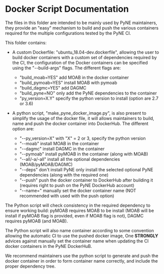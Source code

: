 Docker Script Documentation
===========================

The files in this folder are intended to be mainly used by PyNE maintainers,
they provide an "easy" mechanism to build and push the various containers
required for the multiple configurations tested by the PyNE CI.

This folder contains:

- A custom Dockerfile: "ubuntu_18.04-dev.dockerfile", allowing the user 
to build docker containers with a custom set of
  dependencies required by the CI, the configuration of the Docker containers
  can be specified using the "--build-args" flags. The different flags are:
    
    - "build_moab=YES" add MOAB in the docker container
    - "build_pymoab=YES" install MOAB with pymoab
    - "build_dagmc=YES" add DAGMC 
    - "build_pyne=NO" only add the PyNE dependencies to the container
    - "py_version=X.Y" specify the python version to install (option are 2.7 or
      3.6)

- A python script, "make_pyne_docker_image.py", is also present to simplify the usage of the docker file, it
  will allows maintainers to build, name and push the docker container into
  DockerHub. The different option are:
    
    - "--py_version=X" with "X" = 2 or 3, specify the python version
    - "--moab" install MOAB in the container
    - "--dagmc" install DAGMC in the container
    - "--pymoab" install pyMOAB in the container (along with MOAB)
    - "--all/-a/-all" install all the optional dependencies (MOAB/pyMOAB/DAGMC)
    - "--deps" don't install PyNE only install the selected optional PyNE dependencies (along with the required one)
    - "--push" push the docker container to DockerHub after building it
      (requires right to push on the PyNE DockerHub account)
    - "--name=" manually set the docker container name (NOT recommended with used
      with the push option)


The Python script will check consistency in the required dependency to ensure
working build: pyMOAB requires MOAB to be install (MOAB will be install if
pyMOAB flag is provided, even if MOAB flag is not), DAGMC requires pyMOAB (and
MOAB).

The Python script will also name container according to some
convention allowing the automatic CI to use the pushed docker image, One
**STRONGLY** advices against manually set the container name when updating the CI
docker containers in the PyNE DockerHuB. 


We recommend maintainers use the python script to generate and push the docker
container in order to form container name correctly, and include the proper
dependency tree.
